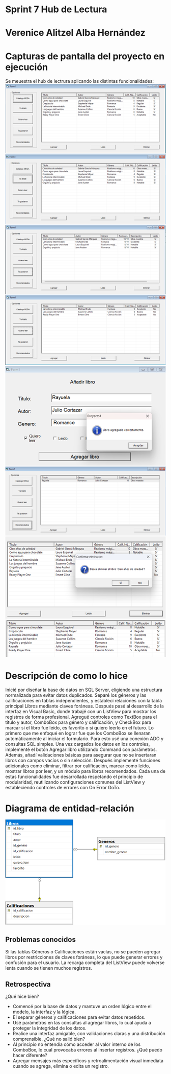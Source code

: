 # Sprint 7 Hub de Lectura

# Verenice Alitzel Alba Hernández

# Capturas de pantalla del proyecto en ejecución
Se meuestra el hub de lectrura aplicando las distintas funcionalidades:
![Captura de pantalla 2](/ss/catalogo.png)
![Captura de pantalla 3](/ss/leidos.png)
![Captura de pantalla 4](/ss/favoritos.png)
![Captura de pantalla 5](/ss/quieroleer.png)
![Captura de pantalla 6](/ss/Agregar.png)
![Captura de pantalla 7](/ss/recomendacion.png)
![Captura de pantalla 8](/ss/eliminar.png)
![Captura de pantalla 9](/ss/eliminado.png)

# Descripción de como lo hice
Inicié por diseñar la base de datos en SQL Server, eligiendo una estructura normalizada para evitar datos duplicados. Separé los géneros y las calificaciones en tablas independientes, y establecí relaciones con la tabla principal Libros mediante claves foráneas.
Después pasé al desarrollo de la interfaz en Visual Basic, donde trabajé con un ListView para mostrar los registros de forma profesional. Agregué controles como TextBox para el título y autor, ComboBox para género y calificación, y CheckBox para marcar si el libro fue leído, es favorito o si quiero leerlo en el futuro. Lo primero que me enfoqué en lograr fue que los ComboBox se llenaran automáticamente al iniciar el formulario. Para esto usé una conexión ADO y consultas SQL simples.
Una vez cargados los datos en los controles, implementé el botón Agregar libro utilizando Command con parámetros. Además, añadí validaciones básicas para asegurar que no se insertaran libros con campos vacíos o sin selección.
Después implementé funciones adicionales como eliminar, filtrar por calificación, marcar como leído, mostrar libros por leer, y un módulo para libros recomendados. Cada una de estas funcionalidades fue desarrollada respetando el principio de modularidad, reutilizando configuraciones comunes del ListView y estableciendo controles de errores con On Error GoTo.

# Diagrama de entidad-relación
![Captura de pantalla 1](/ss/ER.png)

## Problemas conocidos
Si las tablas Géneros o Calificaciones están vacías, no se pueden agregar libros por restricciones de claves foráneas, lo que puede generar errores y confusión para el usuario.
La recarga completa del ListView puede volverse lenta cuando se tienen muchos registros.

## Retrospectiva
¿Qué hice bien?
- Comencé por la base de datos y mantuve un orden lógico entre el modelo, la interfaz y la lógica.
- El separar géneros y calificaciones para evitar datos repetidos.
- Usé parámetros en las consultas al agregar libros, lo cual ayuda a proteger la integridad de los datos.
- Realice una interfaz amigable, con validaciones claras y una distribución comprensible.
¿Qué no salió bien?
- Al principio no entendía cómo acceder al valor interno de los ComboBox, lo cual provocaba errores al insertar registros.
¿Qué puedo hacer diferente?
- Agregar mensajes más específicos y retroalimentación visual inmediata cuando se agrega, elimina o edita un registro.